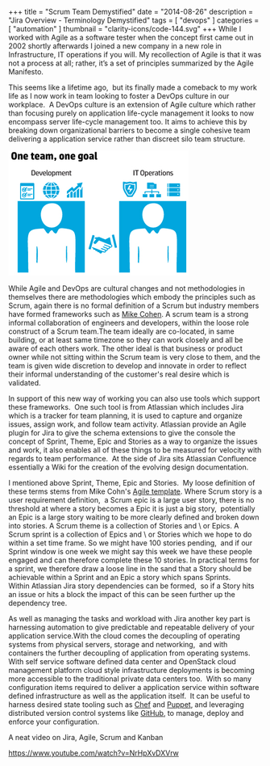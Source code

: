 +++
title = "Scrum Team Demystified"
date = "2014-08-26"
description = "Jira Overview - Terminology Demystified"
tags = [
    "devops"
]
categories = [
    "automation"
]
thumbnail = "clarity-icons/code-144.svg"
+++
While I worked with Agile as a software tester when the concept first came out in 2002 shortly afterwards I joined a new company in a new role in Infrastructure, IT operations if you will. My recollection of Agile is that it was not a process at all; rather, it’s a set of principles summarized by the Agile Manifesto.

This seems like a lifetime ago,  but its finally made a comeback to my work life as I now work in team looking to foster a DevOps culture in our workplace.  A DevOps culture is an extension of Agile culture which rather than focusing purely on application life-cycle management it looks to now encompass server life-cycle management too. It aims to achieve this by breaking down organizational barriers to become a single cohesive team delivering a application service rather than discreet silo team structure.

![DevOps](/images/devops-scrum.png)

While Agile and DevOps are cultural changes and not methodologies in themselves there are methodologies which embody the principles such as Scrum, again there is no formal definition of a Scrum but industry members have formed frameworks such as [Mike Cohen](http://www.mountaingoatsoftware.com/agile/scrum). A scrum team is a strong informal collaboration of engineers and developers, within the loose role construct of a Scrum team.The team ideally are co-located, in same building, or at least same timezone so they can work closely and all be aware of each others work. The other ideal is that business or product owner while not sitting within the Scrum team is very close to them, and the team is given wide discretion to develop and innovate in order to reflect their informal understanding of the customer's real desire which is validated.

In support of this new way of working you can also use tools which support these frameworks.  One such tool is from Atlassian which includes Jira which is a tracker for team planning, it is used to capture and organize issues, assign work, and follow team activity. Atlassian provide an Agile plugin for Jira to give the schema extensions to give the console the concept of Sprint, Theme, Epic and Stories as a way to organize the issues and work, it also enables all of these things to be measured for velocity with regards to team performance.  At the side of Jira sits Atlassian Confluence essentially a Wiki for the creation of the evolving design documentation.

I mentioned above Sprint, Theme, Epic and Stories.  My loose definition of these terms stems from Mike Cohn's [Agile template](http://www.mountaingoatsoftware.com/agile). Where Scrum story is a user requirement definition,  a Scrum epic is a large user story, there is no threshold at where a story becomes a Epic it is just a big story,  potentially an Epic is a large story waiting to be more clearly defined and broken down into stories. A Scrum theme is a collection of Stories and \ or Epics. A Scrum sprint is a collection of Epics and \ or Stories which we hope to do within a set time frame. So we might have 100 stories pending,  and if our Sprint window is one week we might say this week we have these people engaged and can therefore complete these 10 stories. In practical terms for a sprint, we therefore draw a loose line in the sand that a Story should be achievable within a Sprint and an Epic a story which spans Sprints. Within Atlassian Jira story dependencies can be formed,  so if a Story hits an issue or hits a block the impact of this can be seen further up the dependency tree.

As well as managing the tasks and workload with Jira another key part is harnessing automation to give predictable and repeatable delivery of your application service.With the cloud comes the decoupling of operating systems from physical servers, storage and networking,  and with containers the further decoupling of application from operating systems. With self service software defined data center and OpenStack cloud management platform cloud style infrastructure deployments is becoming more accessible to the traditional private data centers too.  With so many configuration items required to deliver a application service within software defined infrastructure as well as the application itself.  It can be useful to harness desired state tooling such as [Chef](https://www.chef.io/chef/) and [Puppet](http://puppetlabs.com/), and leveraging distributed version control systems like [GitHub](https://github.com/), to manage, deploy and enforce your configuration.

A neat video on Jira, Agile, Scrum and Kanban

https://www.youtube.com/watch?v=NrHpXvDXVrw